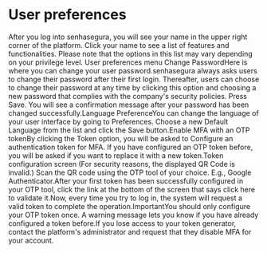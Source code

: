 # User preferences 

After you log into senhasegura, you will see your name in the upper right corner of the platform. Click your name to see a list of features and functionalities. Please note that the options in this list may vary depending on your privilege level. User preferences menu Change PasswordHere is where you can change your user password.senhasegura always asks users to change their password after their first login. Thereafter, users can choose to change their password at any time by clicking this option and choosing a new password that complies with the company's security policies. Press Save. You will see a confirmation message after your password has been changed successfully.Language PreferenceYou can change the language of your user interface by going to Preferences. Choose a new Default Language from the list and click the Save button.Enable MFA with an OTP tokenBy clicking the Token option, you will be asked to Configure an authentication token for MFA. If you have configured an OTP token before, you will be asked if you want to replace it with a new token.Token configuration screen (For security reasons, the displayed QR Code is invalid.) Scan the QR code using the OTP tool of your choice. E.g., Google Authenticator.After your first token has been successfully configured in your OTP tool, click the link at the bottom of the screen that says click here to validate it.Now, every time you try to log in, the system will request a valid token to complete the operation.ImportantYou should only configure your OTP token once. A warning message lets you know if you have already configured a token before.If you lose access to your token generator, contact the platform's administrator and request that they disable MFA for your account.
